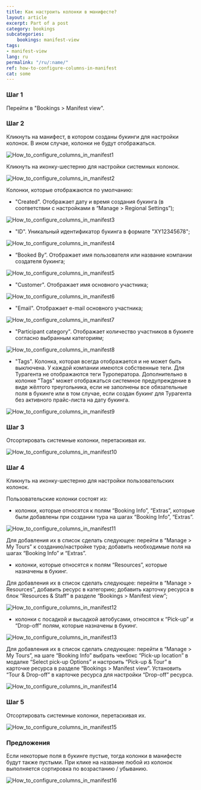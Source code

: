 ```yaml
---
title: Как настроить колонки в манифесте?
layout: article
excerpt: Part of a post
category: bookings
subcategories:
    bookings: manifest-view
tags:
- manifest-view
lang: ru
permalink: "/ru/:name/"
ref: how-to-configure-columns-in-manifest
cat: some
---
```


### **Шаг 1**

Перейти в "Bookings > Manifest view".

### **Шаг 2**

Кликнуть на манифест, в котором созданы букинги для настройки колонок. В ином случае, колонки не будут отображаться.

![How_to_configure_columns_in_manifest1](/assets/images/how_to_configure_columns_in_manifest1.png)

Кликнуть на иконку-шестерню для настройки системных колонок. 

![How_to_configure_columns_in_manifest2](/assets/images/how_to_configure_columns_in_manifest2.png)

Колонки, которые отображаются по умолчанию: 

- "Created". Отображает дату и время создания букинга (в соответствии с настройками в “Manage > Regional Settings”);
 
![How_to_configure_columns_in_manifest3](/assets/images/how_to_configure_columns_in_manifest3.png)

 - "ID". Уникальный идентификатор букинга в формате "ХY12345678";

![How_to_configure_columns_in_manifest4](/assets/images/how_to_configure_columns_in_manifest4.png)

- “Booked By”. Отображает имя пользователя или название компании создателя букинга;

![How_to_configure_columns_in_manifest5](/assets/images/how_to_configure_columns_in_manifest5.png)

- "Customer". Отображает имя основного участника;

![How_to_configure_columns_in_manifest6](/assets/images/how_to_configure_columns_in_manifest6.png)

- "Email". Отображает e-mail основного участника;

![How_to_configure_columns_in_manifest7](/assets/images/how_to_configure_columns_in_manifest7.png)

- "Participant category". Отображает количество участников в букинге согласно выбранным категориям;

![How_to_configure_columns_in_manifest8](/assets/images/how_to_configure_columns_in_manifest8.png)

- "Tags". Колонка, которая всегда отображается и не может быть выключена. У каждой компании имеются собственные теги. Для Турагента не отображаются теги Туроператора. Дополнительно в колонке "Tags" может отображаться системное предупреждение в виде жёлтого треугольника, если не заполнены все обязательные поля в букинге или в том случае, если создан букинг для Турагента без активного прайс-листа на дату букинга.

![How_to_configure_columns_in_manifest9](/assets/images/how_to_configure_columns_in_manifest9.png)

### **Шаг 3** 

Отсортировать системные колонки, перетаскивая их.

![How_to_configure_columns_in_manifest10](/assets/images/how_to_configure_columns_in_manifest10.gif)

### **Шаг 4** 

Кликнуть на иконку-шестерню для настройки пользовательских колонок. 

Пользовательские колонки состоят из: 

- колонки, которые относятся к полям “Booking Info”, “Extras”, которые были добавлены при создании тура на шагах “Booking Info”, “Extras”. 

![How_to_configure_columns_in_manifest11](/assets/images/how_to_configure_columns_in_manifest11.png)

Для добавления их в список сделать следующее: перейти в “Manage > My Tours” к созданию/настройке тура; добавить необходимые поля на шагах “Booking Info” и “Extras”.

- колонки, которые относятся к полям “Resources”, которые назначены в букинг.

Для добавления их в список сделать следующее: перейти в “Manage > Resources”, добавить ресурс в категорию; добавить карточку ресурса в блок “Resources & Staff” в разделе “Bookings > Manifest view”;

![How_to_configure_columns_in_manifest12](/assets/images/how_to_configure_columns_in_manifest12.png)

- колонки с посадкой и высадкой автобусами, относятся к “Pick-up” и “Drop-off” полям, которые назначены в букинг. 

![How_to_configure_columns_in_manifest13](/assets/images/how_to_configure_columns_in_manifest13.png)

Для добавления их в список сделать следующее: перейти в “Manage > My Tours”, на шаге “Booking Info” выбрать чекбокс “Pick-up location” в модалке “Select pick-up Options” и настроить “Pick-up & Tour” в карточке ресурса в разделе “Bookings > Manifest view”. Установить “Tour & Drop-off” в карточке ресурса для настройки “Drop-off” ресурса.

![How_to_configure_columns_in_manifest14](/assets/images/how_to_configure_columns_in_manifest14.png)

### **Шаг 5** 

Отсортировать системные колонки, перетаскивая их.

![How_to_configure_columns_in_manifest15](/assets/images/how_to_configure_columns_in_manifest15.gif)


### **Предложения**

Если некоторые поля в букинге пустые, тогда колонки в манифесте будут также пустыми.
При клике на название любой из колонок выполняется сортировка по возрастанию / убыванию.

![How_to_configure_columns_in_manifest16](/assets/images/how_to_configure_columns_in_manifest16.gif)

